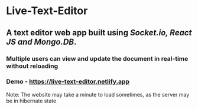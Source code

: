 # Live-Text-Editor

## A text editor web app built using **_Socket.io, React JS and Mongo.DB_**.

### Multiple users can view and update the document in real-time without reloading

### Demo - https://live-text-editor.netlify.app

Note: The website may take a minute to load sometimes, as the server may be in hibernate state
